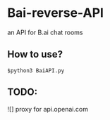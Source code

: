# Bai-reverse-API
an API for B.ai chat rooms
## How to use?
```
$python3 BaiAPI.py
```
## TODO:
![] proxy for api.openai.com
